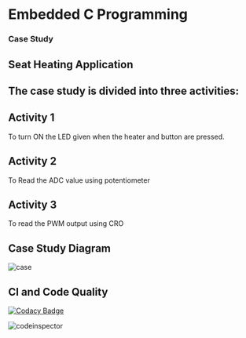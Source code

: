 # Embedded C Programming
### Case Study

## Seat Heating Application

## The case study is divided into three activities:

## Activity 1
To turn ON the LED given when the heater and button are pressed.
## Activity 2
To Read the ADC value using potentiometer

## Activity 3
To read the PWM output using CRO


## Case Study Diagram 
![case](https://github.com/Shwetha-H/Stepin-Embedded_C/blob/be55522f2b1601b8bfbdfdfe001a396f0df19ab3/Images/casestudy.png)

## CI and Code Quality
[![Codacy Badge](https://app.codacy.com/project/badge/Grade/5e36cbcb2831423d8f7fafc4103e0989)](https://www.codacy.com/gh/Shwetha-H/Stepin-Embedded_C/dashboard?utm_source=github.com&amp;utm_medium=referral&amp;utm_content=Shwetha-H/Stepin-Embedded_C&amp;utm_campaign=Badge_Grade)   

![codeinspector](https://www.code-inspector.com/project/28926/score/svg)
